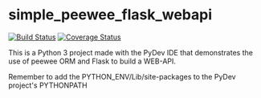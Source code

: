 # simple_peewee_flask_webapi
[![Build Status](https://travis-ci.org/prbpedro/simple_peewee_flask_webapi.svg?branch=master)](https://travis-ci.org/prbpedro/simple_peewee_flask_webapi)
[![Coverage Status](https://coveralls.io/repos/github/prbpedro/simple_peewee_flask_webapi/badge.svg?branch=master)](https://coveralls.io/github/prbpedro/simple_peewee_flask_webapi?branch=master)

This is a Python 3 project made with the PyDev IDE that demonstrates the use of peewee ORM and Flask to build a WEB-API.

Remember to add the PYTHON_ENV/Lib/site-packages to the PyDev project's PYTHONPATH 
